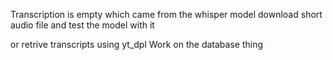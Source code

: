 Transcription is empty which came from the whisper model
download short audio file and test the model with it

or retrive transcripts using yt_dpl
Work on the database thing